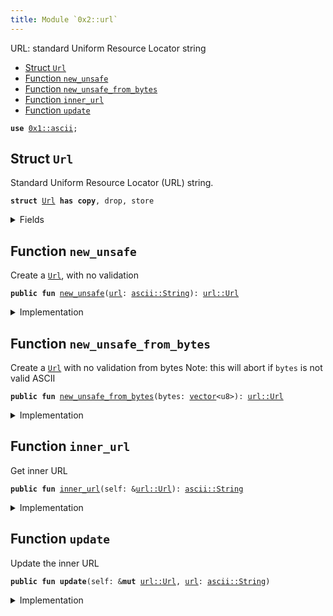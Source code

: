 ```yaml
---
title: Module `0x2::url`
---
```


URL: standard Uniform Resource Locator string


-  [Struct `Url`](#0x2_url_Url)
-  [Function `new_unsafe`](#0x2_url_new_unsafe)
-  [Function `new_unsafe_from_bytes`](#0x2_url_new_unsafe_from_bytes)
-  [Function `inner_url`](#0x2_url_inner_url)
-  [Function `update`](#0x2_url_update)


<pre><code><b>use</b> <a href="../move-stdlib/ascii.md#0x1_ascii">0x1::ascii</a>;
</code></pre>



<a name="0x2_url_Url"></a>

## Struct `Url`

Standard Uniform Resource Locator (URL) string.


<pre><code><b>struct</b> <a href="../sui-framework/url.md#0x2_url_Url">Url</a> <b>has</b> <b>copy</b>, drop, store
</code></pre>



<details>
<summary>Fields</summary>


<dl>
<dt>
<code><a href="../sui-framework/url.md#0x2_url">url</a>: <a href="../move-stdlib/ascii.md#0x1_ascii_String">ascii::String</a></code>
</dt>
<dd>

</dd>
</dl>


</details>

<a name="0x2_url_new_unsafe"></a>

## Function `new_unsafe`

Create a <code><a href="../sui-framework/url.md#0x2_url_Url">Url</a></code>, with no validation


<pre><code><b>public</b> <b>fun</b> <a href="../sui-framework/url.md#0x2_url_new_unsafe">new_unsafe</a>(<a href="../sui-framework/url.md#0x2_url">url</a>: <a href="../move-stdlib/ascii.md#0x1_ascii_String">ascii::String</a>): <a href="../sui-framework/url.md#0x2_url_Url">url::Url</a>
</code></pre>



<details>
<summary>Implementation</summary>


<pre><code><b>public</b> <b>fun</b> <a href="../sui-framework/url.md#0x2_url_new_unsafe">new_unsafe</a>(<a href="../sui-framework/url.md#0x2_url">url</a>: String): <a href="../sui-framework/url.md#0x2_url_Url">Url</a> {
    <a href="../sui-framework/url.md#0x2_url_Url">Url</a> { <a href="../sui-framework/url.md#0x2_url">url</a> }
}
</code></pre>



</details>

<a name="0x2_url_new_unsafe_from_bytes"></a>

## Function `new_unsafe_from_bytes`

Create a <code><a href="../sui-framework/url.md#0x2_url_Url">Url</a></code> with no validation from bytes
Note: this will abort if <code>bytes</code> is not valid ASCII


<pre><code><b>public</b> <b>fun</b> <a href="../sui-framework/url.md#0x2_url_new_unsafe_from_bytes">new_unsafe_from_bytes</a>(bytes: <a href="../move-stdlib/vector.md#0x1_vector">vector</a>&lt;u8&gt;): <a href="../sui-framework/url.md#0x2_url_Url">url::Url</a>
</code></pre>



<details>
<summary>Implementation</summary>


<pre><code><b>public</b> <b>fun</b> <a href="../sui-framework/url.md#0x2_url_new_unsafe_from_bytes">new_unsafe_from_bytes</a>(bytes: <a href="../move-stdlib/vector.md#0x1_vector">vector</a>&lt;u8&gt;): <a href="../sui-framework/url.md#0x2_url_Url">Url</a> {
    <b>let</b> <a href="../sui-framework/url.md#0x2_url">url</a> = bytes.to_ascii_string();
    <a href="../sui-framework/url.md#0x2_url_Url">Url</a> { <a href="../sui-framework/url.md#0x2_url">url</a> }
}
</code></pre>



</details>

<a name="0x2_url_inner_url"></a>

## Function `inner_url`

Get inner URL


<pre><code><b>public</b> <b>fun</b> <a href="../sui-framework/url.md#0x2_url_inner_url">inner_url</a>(self: &<a href="../sui-framework/url.md#0x2_url_Url">url::Url</a>): <a href="../move-stdlib/ascii.md#0x1_ascii_String">ascii::String</a>
</code></pre>



<details>
<summary>Implementation</summary>


<pre><code><b>public</b> <b>fun</b> <a href="../sui-framework/url.md#0x2_url_inner_url">inner_url</a>(self: &<a href="../sui-framework/url.md#0x2_url_Url">Url</a>): String{
    self.<a href="../sui-framework/url.md#0x2_url">url</a>
}
</code></pre>



</details>

<a name="0x2_url_update"></a>

## Function `update`

Update the inner URL


<pre><code><b>public</b> <b>fun</b> <b>update</b>(self: &<b>mut</b> <a href="../sui-framework/url.md#0x2_url_Url">url::Url</a>, <a href="../sui-framework/url.md#0x2_url">url</a>: <a href="../move-stdlib/ascii.md#0x1_ascii_String">ascii::String</a>)
</code></pre>



<details>
<summary>Implementation</summary>


<pre><code><b>public</b> <b>fun</b> <b>update</b>(self: &<b>mut</b> <a href="../sui-framework/url.md#0x2_url_Url">Url</a>, <a href="../sui-framework/url.md#0x2_url">url</a>: String) {
    self.<a href="../sui-framework/url.md#0x2_url">url</a> = <a href="../sui-framework/url.md#0x2_url">url</a>;
}
</code></pre>



</details>
